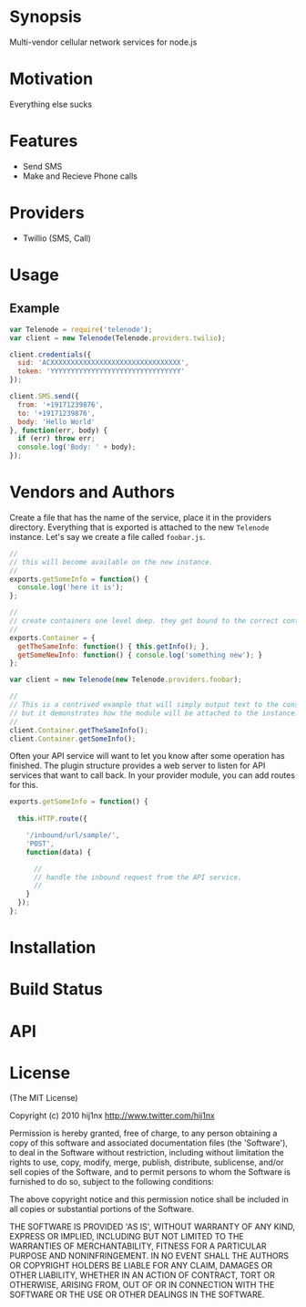 # Synopsis
Multi-vendor cellular network services for node.js

# Motivation
Everything else sucks

# Features
- Send SMS
- Make and Recieve Phone calls

# Providers
- Twillio (SMS, Call)

# Usage

## Example

```js
var Telenode = require('telenode');
var client = new Telenode(Telenode.providers.twilio);

client.credentials({
  sid: 'ACXXXXXXXXXXXXXXXXXXXXXXXXXXXXXXXX',
  token: 'YYYYYYYYYYYYYYYYYYYYYYYYYYYYYYYY'
});

client.SMS.send({
  from: '+19171239876', 
  to: '+19171239876', 
  body: 'Hello World'
}, function(err, body) {
  if (err) throw err;
  console.log('Body: ' + body);
});

```

# Vendors and Authors
Create a file that has the name of the service, place it in the providers directory. Everything that is exported is attached to the new `Telenode` instance. Let's say we create a file called `foobar.js`.

```js
//
// this will become available on the new instance.
//
exports.getSomeInfo = function() { 
  console.log('here it is'); 
};

//
// create containers one level deep. they get bound to the correct context for you.
//
exports.Container = {
  getTheSameInfo: function() { this.getInfo(); },
  getSomeNewInfo: function() { console.log('something new'); }
};

```

```js
var client = new Telenode(new Telenode.providers.foobar);

//
// This is a contrived example that will simply output text to the console,
// but it demonstrates how the module will be attached to the instance.
//
client.Container.getTheSameInfo();
client.Container.getSomeInfo();
```

Often your API service will want to let you know after some operation has finished. The plugin structure provides a web server to listen for API services that want to call back. In your provider module, you can add routes for this.

```js
exports.getSomeInfo = function() { 
  
  this.HTTP.route({

    '/inbound/url/sample/',
    'POST',
    function(data) {

      //
      // handle the inbound request from the API service.
      //
    }
  });
};
```


# Installation

# Build Status

# API

# License
(The MIT License)

Copyright (c) 2010 hij1nx <http://www.twitter.com/hij1nx>

Permission is hereby granted, free of charge, to any person obtaining a copy of this software and associated documentation files (the 'Software'), to deal in the Software without restriction, including without limitation the rights to use, copy, modify, merge, publish, distribute, sublicense, and/or sell copies of the Software, and to permit persons to whom the Software is furnished to do so, subject to the following conditions:

The above copyright notice and this permission notice shall be included in all copies or substantial portions of the Software.

THE SOFTWARE IS PROVIDED 'AS IS', WITHOUT WARRANTY OF ANY KIND, EXPRESS OR IMPLIED, INCLUDING BUT NOT LIMITED TO THE WARRANTIES OF MERCHANTABILITY, FITNESS FOR A PARTICULAR PURPOSE AND NONINFRINGEMENT. IN NO EVENT SHALL THE AUTHORS OR COPYRIGHT HOLDERS BE LIABLE FOR ANY CLAIM, DAMAGES OR OTHER LIABILITY, WHETHER IN AN ACTION OF CONTRACT, TORT OR OTHERWISE, ARISING FROM, OUT OF OR IN CONNECTION WITH THE SOFTWARE OR THE USE OR OTHER DEALINGS IN THE SOFTWARE.

